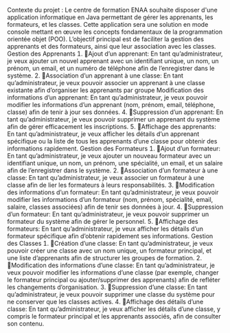 Contexte du projet :
Le centre de formation ENAA souhaite disposer d'une application informatique en
Java permettant de gérer les apprenants, les formateurs, et les classes. Cette
application sera une solution en mode console mettant en œuvre les concepts
fondamentaux de la programmation orientée objet POO.
Lʼobjectif principal est de faciliter la gestion des apprenants et des formateurs,
ainsi que leur association avec les classes.
Gestion des Apprenants
 ֐Ajout dʼun apprenant: En tant quʼadministrateur, je veux ajouter un nouvel
apprenant avec un identifiant unique, un nom, un prénom, un email, et un
numéro de téléphone afin de lʼenregistrer dans le système.
 ֐Association dʼun apprenant à une classe: En tant quʼadministrateur, je veux
pouvoir associer un apprenant à une classe existante afin dʼorganiser les
apprenants par groupe
Modification des informations dʼun apprenant: En tant quʼadministrateur, je
veux pouvoir modifier les informations dʼun apprenant (nom, prénom, email,
téléphone, classe) afin de tenir à jour ses données.
 ֐Suppression dʼun apprenant: En tant quʼadministrateur, je veux pouvoir
supprimer un apprenant du système afin de gérer efficacement les
inscriptions.
 ֐Affichage des apprenants: En tant quʼadministrateur, je veux afficher les
détails dʼun apprenant spécifique ou la liste de tous les apprenants dʼune
classe pour obtenir des informations rapidement.
Gestion des Formateurs
 ֐Ajout dʼun formateur: En tant quʼadministrateur, je veux ajouter un nouveau
formateur avec un identifiant unique, un nom, un prénom, une spécialité, un
email, et un salaire afin de lʼenregistrer dans le système.
 ֐Association dʼun formateur à une classe: En tant quʼadministrateur, je veux
associer un formateur à une classe afin de lier les formateurs à leurs
responsabilités.
 ֐Modification des informations dʼun formateur: En tant quʼadministrateur, je
veux pouvoir modifier les informations dʼun formateur (nom, prénom,
spécialité, email, salaire, classes associées) afin de tenir ses données à jour.
 ֐Suppression dʼun formateur: En tant quʼadministrateur, je veux pouvoir
supprimer un formateur du système afin de gérer le personnel.
 ֐Affichage des formateurs: En tant quʼadministrateur, je veux afficher les
détails dʼun formateur spécifique afin dʼobtenir rapidement ses informations.
Gestion des Classes
 ֐Création dʼune classe: En tant quʼadministrateur, je veux pouvoir créer une
classe avec un nom unique, un formateur principal, et une liste dʼapprenants
afin de structurer les groupes de formation.
 ֐Modification des informations dʼune classe: En tant quʼadministrateur, je
veux pouvoir modifier les informations dʼune classe (par exemple, changer le formateur principal ou ajouter/supprimer des apprenants) afin de refléter les
changements dʼorganisation.
 ֐Suppression dʼune classe: En tant quʼadministrateur, je veux pouvoir
supprimer une classe du système pour ne conserver que les classes actives.
 ֐Affichage des détails dʼune classe: En tant quʼadministrateur, je veux afficher
les détails dʼune classe, y compris le formateur principal et les apprenants
associés, afin de consulter son contenu.
